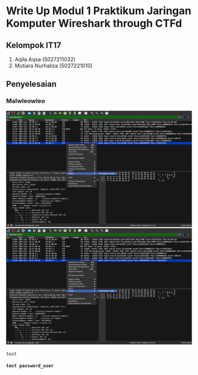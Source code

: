 # Write Up Modul 1 Praktikum Jaringan Komputer Wireshark through CTFd
## Kelompok IT17
1. Aqila Aqsa (5027211032)
2. Mutiara Nurhaliza (5027221010)

## Penyelesaian
### Malwleowleo

<img src="/images/malw-1-a.png" alt="1" style="width: 800;">
<img src="/images/malw-1-a.png" alt="1">

```c
test
```

**`test password_user`**